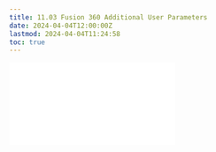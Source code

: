 ```yaml
---
title: 11.03 Fusion 360 Additional User Parameters
date: 2024-04-04T12:00:00Z
lastmod: 2024-04-04T11:24:58
toc: true
---
```


![Link to included file content](../../../../3d-modeling/fusion-360/additional-user-parameters-fusion-360.md)

